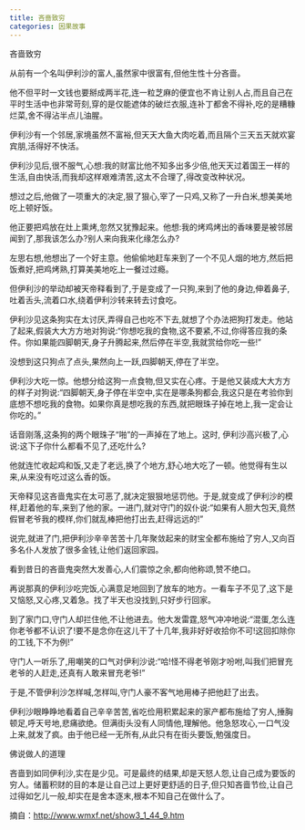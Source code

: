 ```yaml
---
title: 吝啬致穷
categories: 因果故事
---
```


	   
吝啬致穷

从前有一个名叫伊利沙的富人,虽然家中很富有,但他生性十分吝啬。

他不但平时一文钱也要掰成两半花,连一粒芝麻的便宜也不肯让别人占,而且自己在平时生活中也非常苛刻,穿的是仅能遮体的破烂衣服,连补丁都舍不得补,吃的是糟糠烂菜,舍不得沾半点儿油腥。

伊利沙有一个邻居,家境虽然不富裕,但天天大鱼大肉吃着,而且隔个三天五天就欢宴宾朋,活得好不快活。

伊利沙见后,很不服气,心想:我的财富比他不知多出多少倍,他天天过着国王一样的生活,自由快活,而我却这样艰难清苦,这太不合理了,得改变改种状况。

想过之后,他做了一项重大的决定,狠了狠心,宰了一只鸡,又称了一升白米,想美美地吃上顿好饭。

他正要把鸡放在灶上熏烤,忽然又犹豫起来。他想:我的烤鸡烤出的香味要是被邻居闻到了,那我该怎么办?别人来向我来化缘怎么办?

左思右想,他想出了一个好主意。他偷偷地赶车来到了一个不见人烟的地方,然后把饭煮好,把鸡烤熟,打算美美地吃上一餐过过瘾。

但伊利沙的举动却被天帝释看到了,于是变成了一只狗,来到了他的身边,伸着鼻子,吐着舌头,流着口水,绕着伊利沙转来转去讨食吃。

伊利沙见这条狗实在太讨厌,弄得自己也吃不下去,就想了个办法把狗打发走。他站了起来,假装大大方方地对狗说:“你想吃我的食物,这不要紧,不过,你得答应我的条件。你如果能四脚朝天,身子升腾起来,然后停在半空,我就赏给你吃一些!”

没想到这只狗点了点头,果然向上一跃,四脚朝天,停在了半空。

伊利沙大吃一惊。他想分给这狗一点食物,但又实在心疼。于是他又装成大大方方的样子对狗说:“四脚朝天,身子停在半空中,实在是哪条狗都会,我这只是在考验你到底想不想吃我的食物。如果你真是想吃我的东西,就把眼珠子掉在地上,我一定会让你吃的。”

话音刚落,这条狗的两个眼珠子“啪”的一声掉在了地上。这时, 伊利沙高兴极了,心说:这下子你什么都看不见了,还吃什么?

他就连忙收起鸡和饭,又走了老远,换了个地方,舒心地大吃了一顿。他觉得有生以来,从来没有吃过这么香的饭。

天帝释见这吝啬鬼实在太可恶了,就决定狠狠地惩罚他。于是,就变成了伊利沙的模样,赶着他的车,来到了他的家。一进门,就对守门的奴仆说:“如果有人胆大包天,竟然假冒老爷我的模样,你们就乱棒把他打出去,赶得远远的!”

说完,就进了门,把伊利沙辛辛苦苦十几年聚敛起来的财宝全都布施给了穷人,又向百多名仆人发放了很多金钱,让他们返回家园。

看到昔日的吝啬鬼突然大发善心,人们震惊之余,都向他称颂,赞不绝口。

再说那真的伊利沙吃完饭,心满意足地回到了放车的地方。一看车子不见了,这下是又恼怒,又心疼,又着急。找了半天也没找到,只好步行回家。

到了家门口,守门人却拦住他,不让他进去。他大发雷霆,怒气冲冲地说:“混蛋,怎么连你老爷都不认识了!要不是念你在这儿干了十几年,我非好好收拾你不可!这回扣除你的工钱,下不为例!”

守门人一听乐了,用嘲笑的口气对伊利沙说:“哈!怪不得老爷刚才吩咐,叫我们把冒充老爷的人赶走,还真有人敢来冒充老爷!”

于是,不管伊利沙怎样喊,怎样叫,守门人豪不客气地用棒子把他赶了出去。

伊利沙眼睁睁地看着自己辛辛苦苦,省吃俭用积累起来的家产都布施给了穷人,捶胸顿足,呼天号地,悲痛欲绝。但满街头没有人同情他,理解他。他急怒攻心,一口气没上来,就发了疯。由于他已经一无所有,从此只有在街头要饭,勉强度日。

佛说做人的道理

吝啬到如同伊利沙,实在是少见。可是最终的结果,却是天怒人怨,让自己成为要饭的穷人。储蓄积财的目的本是让自己过上更好更舒适的日子,但只知吝啬节俭,让自己过得如乞儿一般,却实在是舍本逐末,根本不知自己在做什么了。


摘自：http://www.wmxf.net/show3_1_44_9.htm